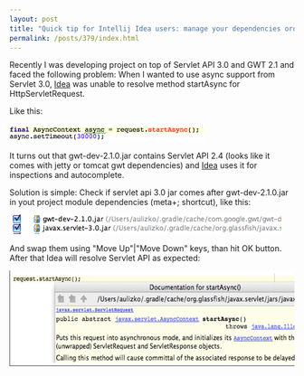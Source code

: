 ```yaml
---
layout: post
title: "Quick tip for Intellij Idea users: manage your dependencies order"
permalink: /posts/379/index.html
---
```

Recently I was developing project on top of Servlet API 3.0 and GWT 2.1 and faced the following problem:
When I wanted to use async support from Servlet 3.0, [Idea](http://www.jetbrains.com/idea/) was unable to resolve method startAsync for HttpServletRequest.

Like this:

<img title="Resolving method failure" src="/images/idea_dependencies/resolving_method_failure.png" alt="Resolving method failure" width="344" height="31" />

It turns out that gwt-dev-2.1.0.jar contains Servlet API 2.4 (looks like it comes with jetty or tomcat gwt dependencies) and [Idea](http://www.jetbrains.com/idea/) uses it for inspections and autocomplete.

Solution is simple:
Check if servlet api 3.0 jar comes after gwt-dev-2.1.0.jar in yout project module dependencies (meta+; shortcut), like this:

<img title="Wrong dependency order" src="/images/idea_dependencies/wrong_dependency_order.png" alt="Wrong dependency order" width="481" height="34" />

And swap them using "Move Up"|"Move Down" keys, than hit OK button.
After that Idea will resolve Servlet API as expected:

<img title="Resolving method success" src="/images/idea_dependencies/resolving_method_success.png" alt="Resolving method success" width="619" height="169" />